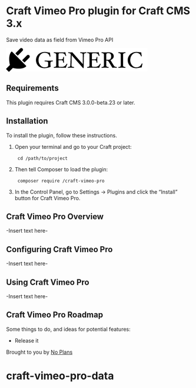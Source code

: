 # Craft Vimeo Pro plugin for Craft CMS 3.x

Save video data as field from Vimeo Pro API

![Screenshot](resources/img/plugin-logo.png)

## Requirements

This plugin requires Craft CMS 3.0.0-beta.23 or later.

## Installation

To install the plugin, follow these instructions.

1. Open your terminal and go to your Craft project:

        cd /path/to/project

2. Then tell Composer to load the plugin:

        composer require /craft-vimeo-pro

3. In the Control Panel, go to Settings → Plugins and click the “Install” button for Craft Vimeo Pro.

## Craft Vimeo Pro Overview

-Insert text here-

## Configuring Craft Vimeo Pro

-Insert text here-

## Using Craft Vimeo Pro

-Insert text here-

## Craft Vimeo Pro Roadmap

Some things to do, and ideas for potential features:

* Release it

Brought to you by [No Plans](https://no-plans.com/)
# craft-vimeo-pro-data
